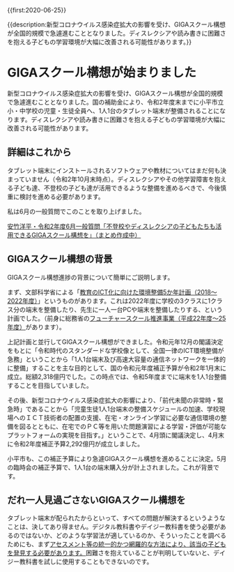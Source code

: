 {{first:2020-06-25}}

{{description:新型コロナウイルス感染症拡大の影響を受け、GIGAスクール構想が全国的規模で急遽進むこととなりました。ディスレクシアや読み書きに困難さを抱える子どもの学習環境が大幅に改善される可能性があります。}}

# GIGAスクール構想が始まりました
新型コロナウイルス感染症拡大の影響を受け、GIGAスクール構想が全国的規模で急遽進むこととなりました。国の補助金により、令和2年度末までに小平市立小・中学校の児童・生徒全員へ、1人1台のタブレット端末が整備されることになります。ディスレクシアや読み書きに困難さを抱える子どもの学習環境が大幅に改善される可能性があります。

## 詳細はこれから

タブレット端末にインストールされるソフトウェアや教材についてはまだ何も決まっていません（令和2年10月末時点）。ディスレクシアやその他学習障害を抱える子ども達、不登校の子ども達が活用できるような整備を進めるべきで、今後慎重に検討を進める必要があります。

私は6月の一般質問でこのことを取り上げました。

[安竹洋平・令和2年度6月一般質問「不登校やディスレクシアの子どもたちも活用できるGIGAスクール構想を」（まとめ作成中）]()


## GIGAスクール構想の背景
GIGAスクール構想進捗の背景について簡単にご説明します。

まず、文部科学省による「[教育のICT化に向けた環境整備5か年計画（2018～2022年度）](https://www.mext.go.jp/a_menu/shotou/zyouhou/detail/1402835.htm)」というものがあります。これは2022年度に学校の3クラスに1クラス分の端末を整備したり、先生に一人一台PCや端末を整備したりする、という計画でした。（前身に総務省の[フューチャースクール推進事業（平成22年度～25年度）](https://www.soumu.go.jp/main_sosiki/joho_tsusin/kyouiku_joho-ka/future_school.html)があります）。

上記計画と並行してGIGAスクール構想ができました。令和元年12月の閣議決定をもとに「令和時代のスタンダードな学校像として、全国一律のICT環境整備が急務」ということから「1人1台端末及び高速大容量の通信ネットワークを一体的に整備」することを主な目的として、国の令和元年度補正予算が令和2年1月末に成立。総額2,318億円でした。この時点では、令和5年度までに端末を1人1台整備することを目指していました。

その後、新型コロナウイルス感染症拡大の影響により、「前代未聞の非常時・緊急時」であることから「児童生徒1人1台端末の整備スケジュールの加速、学校現場へのＩＣＴ技術者の配置の支援、在宅・オンライン学習に必要な通信環境の整備を図るとともに、在宅でのＰＣ等を用いた問題演習による学習・評価が可能なプラットフォームの実現を目指す。」ということで、4月頭に閣議決定し、4月末に令和2年度補正予算2,292億円が成立しました。

小平市も、この補正予算により急遽GIGAスクール構想を進めることに決定。5月の臨時会の補正予算で、1人1台の端末購入分が計上されました。これが背景です。

## だれ一人見過ごさないGIGAスクール構想を
タブレット端末が配られたからといって、すべての問題が解決するというようなことは、決してあり得ません。デジタル教科書やデイジー教科書を使う必要があるのではないか、どのような学習法が適しているのか、そういったことを調べるためにも、まず[アセスメント等の統一的かつ網羅的な方法により、該当の子どもを発見する必要があります。](./assessments/index.md)困難さを抱えていることが判明していないと、デイジー教科書を試しに使用することもできないのです。
